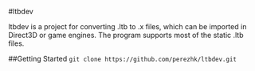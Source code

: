 #ltbdev

ltbdev is a project for converting .ltb to .x files, which can be imported in Direct3D or game engines.
The program supports most of the static .ltb files.

##Getting Started
``git clone https://github.com/perezhk/ltbdev.git``
